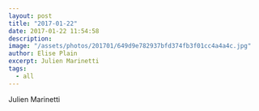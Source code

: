 ```yaml
---
layout: post
title: "2017-01-22"
date: 2017-01-22 11:54:58
description: 
image: "/assets/photos/201701/649d9e782937bfd374fb3f01cc4a4a4c.jpg"
author: Elise Plain
excerpt: Julien Marinetti
tags: 
  - all
---
```


Julien Marinetti
<p></p>
